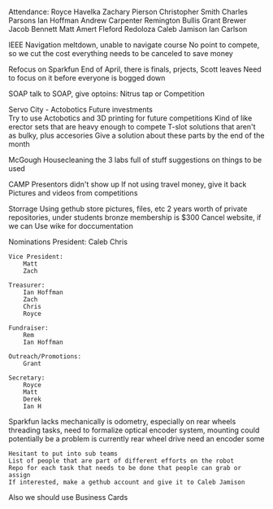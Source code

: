 Attendance:
Royce Havelka
Zachary Pierson
Christopher Smith
Charles Parsons
Ian Hoffman
Andrew Carpenter
Remington Bullis
Grant Brewer
Jacob Bennett
Matt Amert
Fleford Redoloza
Caleb Jamison
Ian Carlson





IEEE
	Navigation meltdown, unable to navigate course
	No point to compete, so we cut the cost
	everything needs to be canceled to save money

Refocus on Sparkfun
	End of April, there is finals, prjects, Scott leaves
	Need to focus on it before everyone is bogged down

SOAP
	talk to SOAP, give optoins: Nitrus tap or Competition

Servo City - Actobotics
	Future investments	
	Try to use Actobotics and 3D printing for future competitions
	Kind of like erector sets that are heavy enough to compete
	T-slot solutions that aren't as bulky, plus accesories
	Give a solution about these parts by the end of the month
	
McGough
	Housecleaning the 3 labs full of stuff
	suggestions on things to be used
	
CAMP
	Presentors didn't show up
	If not using travel money, give it back
	Pictures and videos from competitions

Storrage
	Using gethub
	store pictures, files, etc
	2 years worth of private repositories, under students
	bronze membership is $300
	Cancel website, if we can
	Use wike for doccumentation

Nominations
	President:
		Caleb
		Chris

	Vice President:
		Matt
		Zach

	Treasurer:
		Ian Hoffman
		Zach
		Chris
		Royce

	Fundraiser:
		Rem
		Ian Hoffman

	Outreach/Promotions:
		Grant

	Secretary:	
		Royce
		Matt
		Derek
		Ian H

Sparkfun
	lacks mechanically is odometry, especially on rear wheels
	threading tasks, need to formalize
	optical encoder system, mounting could potentially be a problem
	is currently rear wheel drive
	need an encoder some

	Hesitant to put into sub teams
	List of people that are part of different efforts on the robot
	Repo for each task that needs to be done that people can grab or assign
	If interested, make a gethub account and give it to Caleb Jamison

Also we should use Business Cards

